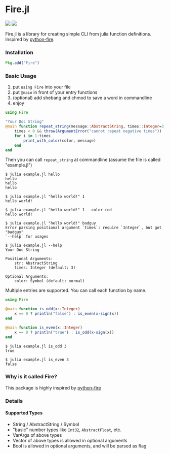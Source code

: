 Fire.jl
=======

[![](http://pkg.julialang.org/badges/Fire_0.5.svg)](http://pkg.julialang.org/?pkg=Fire)
[![](http://pkg.julialang.org/badges/Fire_0.6.svg)](http://pkg.julialang.org/?pkg=Fire)

Fire.jl is a library for creating simple CLI from julia function definitions. Inspired by [python-fire](https://github.com/google/python-fire).

### Installation

```julia
Pkg.add("Fire")
```

### Basic Usage

1. put `using Fire` into your file
2. put `@main` in front of your entry functions
3. (optional) add shebang and chmod to save a word in commandline
4. enjoy

```julia
using Fire

"Your Doc String"
@main function repeat_string(message::AbstractString, times::Integer=3; color::Symbol=:normal)
    times < 0 && throw(ArgumentError("cannot repeat negative times"))
    for i in 1:times
        print_with_color(color, message)
    end
end
```

Then you can call `repeat_string` at commandline (assume the file is called "example.jl")

```
$ julia example.jl hello
hello
hello
hello

$ julia example.jl "hello world!" 1
hello world!

$ julia example.jl "hello world!" 1 --color red
hello world!

$ julia example.jl "hello world!" badguy
Error parsing positional argument `times`: require `Integer`, but got "badguy"
`--help` for usages

$ julia example.jl --help
Your Doc String

Positional Arguments:
    str: AbstractString
    times: Integer (default: 3)

Optional Arguments:
    color: Symbol (default: normal)
```

Multiple entries are supported. You can call each function by name.

```julia
using Fire

@main function is_odd(x::Integer)
    x == 0 ? println("false") : is_even(x-sign(x))
end

@main function is_even(x::Integer)
    x == 0 ? println("true") : is_odd(x-sign(x))
end
```

```
$ julia example.jl is_odd 3
true

$ julia example.jl is_even 3
false
```

### Why is it called Fire?

This package is highly inspired by [python-fire](https://github.com/google/python-fire)

### Details

#### Supported Types

- String / AbstractString / Symbol
- "basic" number types like `Int32`, `AbstractFloat`, etc.
- VarArgs of above types
- Vector of above types is allowed in optional arguments
- Bool is allowed in optional arguments, and will be parsed as flag
